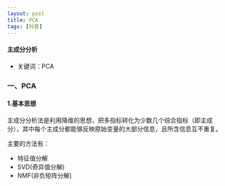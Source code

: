 ```yaml
---
layout: post
title: PCA
tags: [科普]
---
```

#### 主成分分析

* 关键词：PCA

### 一、PCA

#### 1.基本思想

主成分分析法是利用降维的思想，把多指标转化为少数几个综合指标（即主成分），其中每个主成分都能够反映原始变量的大部分信息，且所含信息互不重复。

主要的方法有：

* 特征值分解
* SVD(奇异值分解)
* NMF(非负矩阵分解)








